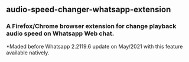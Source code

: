 ## audio-speed-changer-whatsapp-extension
### A Firefox/Chrome browser extension for change playback audio speed on Whatsapp Web chat. 

*Maded before Whatsapp 2.2119.6 update on May/2021 with this feature available natively.

